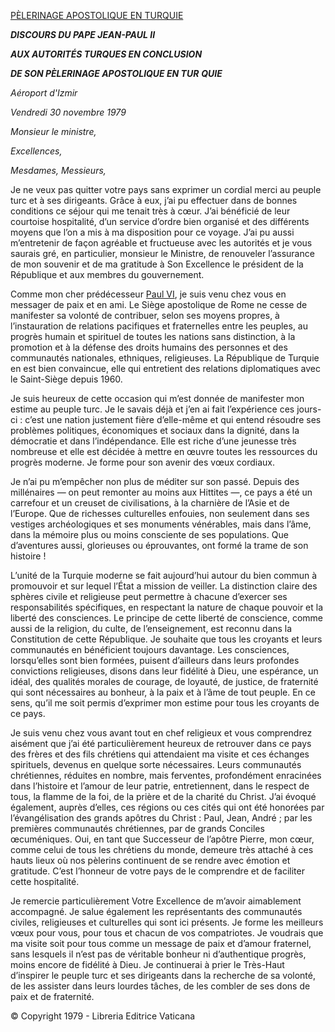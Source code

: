 [PÈLERINAGE APOSTOLIQUE EN TURQUIE](/content/john-paul-ii/fr/travels/sub_index1979/trav_turkey.html)

***DISCOURS DU PAPE JEAN-PAUL II***

***AUX AUTORITÉS TURQUES EN CONCLUSION***

***DE SON PÈLERINAGE APOSTOLIQUE EN TUR*** ***QUIE***

*Aéroport d'Izmir*

*Vendredi 30 novembre 1979*

*Monsieur le ministre,*

*Excellences,*

*Mesdames,* *Messieurs,*

Je ne veux pas quitter votre pays sans exprimer un cordial merci au peuple turc et à ses dirigeants. Grâce à eux, j’ai pu effectuer dans de bonnes conditions ce séjour qui me tenait très à cœur. J’ai bénéficié de leur courtoise hospitalité, d’un service d’ordre bien organisé et des différents moyens que l’on a mis à ma disposition pour ce voyage. J’ai pu aussi m’entretenir de façon agréable et fructueuse avec les autorités et je vous saurais gré, en particulier, monsieur le Ministre, de renouveler l’assurance de mon souvenir et de ma gratitude à Son Excellence le président de la République et aux membres du gouvernement.

Comme mon cher prédécesseur [Paul VI](http://www.vatican.va/holy_father/paul_vi/index_fr.htm), je suis venu chez vous en messager de paix et en ami. Le Siège apostolique de Rome ne cesse de manifester sa volonté de contribuer, selon ses moyens propres, à l’instauration de relations pacifiques et fraternelles entre les peuples, au progrès humain et spirituel de toutes les nations sans distinction, à la promotion et à la défense des droits humains des personnes et des communautés nationales, ethniques, religieuses. La République de Turquie en est bien convaincue, elle qui entretient des relations diplomatiques avec le Saint-Siège depuis 1960.

Je suis heureux de cette occasion qui m’est donnée de manifester mon estime au peuple turc. Je le savais déjà et j’en ai fait l’expérience ces jours-ci : c’est une nation justement fière d’elle-même et qui entend résoudre ses problèmes politiques, économiques et sociaux dans la dignité, dans la démocratie et dans l’indépendance. Elle est riche d’une jeunesse très nombreuse et elle est décidée à mettre en œuvre toutes les ressources du progrès moderne. Je forme pour son avenir des vœux cordiaux.

Je n’ai pu m’empêcher non plus de méditer sur son passé. Depuis des millénaires — on peut remonter au moins aux Hittites —, ce pays a été un carrefour et un creuset de civilisations, à la charnière de l’Asie et de l’Europe. Que de richesses culturelles enfouies, non seulement dans ses vestiges archéologiques et ses monuments vénérables, mais dans l’âme, dans la mémoire plus ou moins consciente de ses populations. Que d’aventures aussi, glorieuses ou éprouvantes, ont formé la trame de son histoire !

L’unité de la Turquie moderne se fait aujourd’hui autour du bien commun à promouvoir et sur lequel l’État a mission de veiller. La distinction claire des sphères civile et religieuse peut permettre à chacune d’exercer ses responsabilités spécifiques, en respectant la nature de chaque pouvoir et la liberté des consciences. Le principe de cette liberté de conscience, comme aussi de la religion, du culte, de l’enseignement, est reconnu dans la Constitution de cette République. Je souhaite que tous les croyants et leurs communautés en bénéficient toujours davantage. Les consciences, lorsqu’elles sont bien formées, puisent d’ailleurs dans leurs profondes convictions religieuses, disons dans leur fidélité à Dieu, une espérance, un idéal, des qualités morales de courage, de loyauté, de justice, de fraternité qui sont nécessaires au bonheur, à la paix et à l’âme de tout peuple. En ce sens, qu’il me soit permis d’exprimer mon estime pour tous les croyants de ce pays.

Je suis venu chez vous avant tout en chef religieux et vous comprendrez aisément que j’ai été particulièrement heureux de retrouver dans ce pays des frères et des fils chrétiens qui attendaient ma visite et ces échanges spirituels, devenus en quelque sorte nécessaires. Leurs communautés chrétiennes, réduites en nombre, mais ferventes, profondément enracinées dans l’histoire et l’amour de leur patrie, entretiennent, dans le respect de tous, la flamme de la foi, de la prière et de la charité du Christ. J’ai évoqué également, auprès d’elles, ces régions ou ces cités qui ont été honorées par l’évangélisation des grands apôtres du Christ : Paul, Jean, André ; par les premières communautés chrétiennes, par de grands Conciles œcuméniques. Oui, en tant que Successeur de l’apôtre Pierre, mon cœur, comme celui de tous les chrétiens du monde, demeure très attaché à ces hauts lieux où nos pèlerins continuent de se rendre avec émotion et gratitude. C’est l’honneur de votre pays de le comprendre et de faciliter cette hospitalité.

Je remercie particulièrement Votre Excellence de m’avoir aimablement accompagné. Je salue également les représentants des communautés civiles, religieuses et culturelles qui sont ici présents. Je forme les meilleurs vœux pour vous, pour tous et chacun de vos compatriotes. Je voudrais que ma visite soit pour tous comme un message de paix et d’amour fraternel, sans lesquels il n’est pas de véritable bonheur ni d’authentique progrès, moins encore de fidélité à Dieu. Je continuerai à prier le Très-Haut d’inspirer le peuple turc et ses dirigeants dans la recherche de sa volonté, de les assister dans leurs lourdes tâches, de les combler de ses dons de paix et de fraternité.

© Copyright 1979 - Libreria Editrice Vaticana
